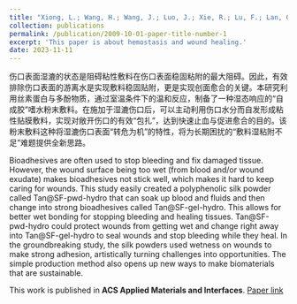 ```yaml
---
title: "Xiong, L.; Wang, H.; Wang, J.; Luo, J.; Xie, R.; Lu, F.; Lan, G.; Ning, L.-J.; Yin, R.; Wang, W.; Hu, E*. Facilely Prepared Thirsty Granules Arouse Tough Wet Adhesion on Overmoist Wounds for Hemostasis and Tissue Repair. ACS Appl. Mater. Interfaces 2023, 15 (42), 49035–49050."
collection: publications
permalink: /publication/2009-10-01-paper-title-number-1
excerpt: 'This paper is about hemostasis and wound healing.'
date: 2023-11-11
---
```

伤口表面湿漉的状态是阻碍粘性敷料在伤口表面稳固粘附的最大阻碍。因此，有效排除伤口表面的游离水是实现敷料稳固贴附，更是实现创面愈合的关键。本研究利用丝素蛋白与多酚物质，通过室温条件下的温和反应，制备了一种湿态响应的“自成胶”嗜水粉末敷料。在施加于湿漉伤口后，可以主动利用伤口水分而自发形成粘性贴膜敷料，实现对敞开伤口的有效“包扎”，达到快速止血与促进愈合的目的。该粉末敷料这种将湿漉伤口表面“转危为机”的特性，将为长期困扰的“敷料湿粘附不足”难题提供全新思路。

Bioadhesives are often used to stop bleeding and fix damaged tissue. However, the wound surface being too wet (from blood and/or wound exudate) makes bioadhesives not stick well, which makes it hard to keep caring for wounds. This study easily created a polyphenolic silk powder called Tan@SF-pwd-hydro that can soak up blood and fluids and then change into strong bioadhesives called Tan@SF-gel-hydro. This allows for better wet bonding for stopping bleeding and healing tissues. Tan@SF-pwd-hydro could protect wounds from getting wet and change right away into Tan@SF-gel-hydro to seal wounds and stop bleeding while they heal. In the groundbreaking study, the silk powders used wetness on wounds to make strong adhesion, artistically turning challenges into opportunities. The simple production method also opens up new ways to make biomaterials that are sustainable.

This work is published in **ACS Applied Materials and Interfaces**. [Paper link](https://doi.org/10.1021/acsami.3c11403)


